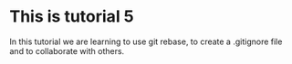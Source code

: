 # This is tutorial 5
In this tutorial we are learning to use git rebase, to create a .gitignore file and to collaborate with others. 